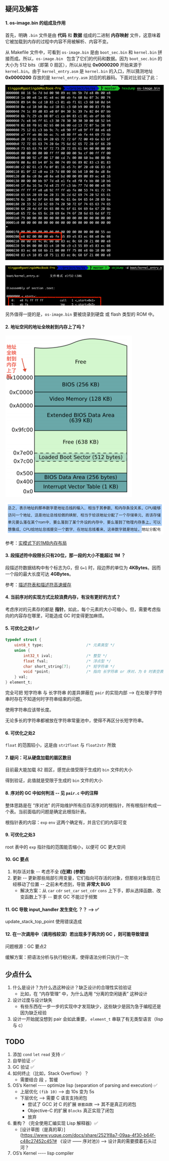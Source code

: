 ## 疑问及解答

#### 1. os-image.bin 的组成及作用

首先，明确 `.bin` 文件是由 **代码** 和 **数据** 组成的二进制 **内存映射** 文件，这意味着它被加载到内存的过程中内容不用被解析、内容不变。

从 Makefile 文件中，可看到 `os-image.bin` 是由 `boot_sec.bin` 和 `kernel.bin` 拼接而成。所以，`os-image.bin ` 包含了它们的代码和数据。因为 `boot_sec.bin` 的大小为 512 bits（即第 0 扇区），所以从地址 **0x0000200** 开始来源于 `kernel.bin`。由于 `kernel_entry.asm` 是 `kernel.bin` 的入口，所以猜测地址 **0x0000200** 存放的是 `kernel_entry.asm` 对应的机器码。下面对比验证了此：

![1](./1.png)

![2](./2.png)

另外值得一提的是，`os-image.bin` 要被烧录到硬盘 或 flash 类型的 ROM 中。

#### 2. 地址空间的地址全映射到内存上了吗？

<img src="./3.png" alt="3" style="zoom:50%;" />

![4](./4.png)

参考：[实模式下的1MB内存布局](https://book.51cto.com/art/201604/509566.htm)

#### 3. 段描述符中段限长只有20位，那一段的大小不能超过 1M ？

段描述符数据结构中有个标志为G，但 `G=1` 时，段边界的单位为 **4KBytes**。因而一个段的最大长度可达 **4GBytes**。

参考：[描述符表和描述符高速缓存](http://hengch.blog.163.com/blog/static/107800672009028105929795/)

#### 4. 当前序对的实现方式比较浪费内存，有没有更好的方式？

考虑序对的元素存的都是 **指针**。如此，每个元素的大小可缩小。但，需要考虑指向的内容存在哪里，可能造成 GC 时变得更加麻烦。

#### 5. 可优化之处1 ✅

``` c
typedef struct {
    uint8_t type;                   /* 元素类型 */
    union {
        int32_t ival;               /* 整型 */
        float fval;                 /* 浮点型 */
        char short_string[7];       /* 短字符串 */
        void *point;                /* 指向 长字符串 or 序对，为 0 时表空表或空串 */
    } val;
} element_t;
```

完全可把 短字符串 与 长字符串 的差异屏蔽在 `pair` 的实现内部 --> 在处理子字符串时存在不知道何时字符串结束的问题。

使用字符串应该带长度。

无论多长的字符串都被放在字符串常量池中，使得不再区分长短字符串。

#### 6. 可优化之处2

`float` 的范围较小，这是由 `str2float` 与 `float2str` 所致

#### 7. 疑问：可从硬盘加载的扇区数目

目前最大能加载 82 扇区，感觉此值受限于生成的 `bin` 文件的大小

得到验证，此值就是受限于生成的 `bin` 文件的大小

#### 8. 序对的 GC 中如何判活 -- 见 `pair.c` 中的注释

整体思路是在 “序对池” 的开始维护所有应存活序对的根指针，所有根指针构成一个表。当前面临的问题是确定此根指针表。

根指针表的内容：`exp` `env` 这两个确定有，并且它们的内容可变

#### 9. 可优化之处3

root 表中的 `exp` 指针指的范围能否缩小，以便可 GC 更大空间

#### 10. GC 要点

1. 判存活对象 -- 考虑不全 **(在建)** **(参数)**
2. 更新 -- 更新那些局部引用变量，它们指向可存活的对象，但那些对象现在已经移动了位置 -- 之前未考虑到，导致 **非常大 BUG**
    - 解决方案：从 `car` `cdr` `set_car` `set_cdr` `cons` 上下手，即从选择函数、改变函数上下手 -- 要求 GC 不能过于频繁

#### 11. GC 导致 input_handler 发生变化 ？？ --> ✅

update_stack_top_point 使用错误造成

#### 12. 在一次调用中（调用栈较深）若出现多于两次的 GC ，则可能导致错误

问题根源：GC 要点2

缓解方案：把语法分析与执行相分离，使得语法分析只执行一次

## 少点什么

1. 什么是设计？为什么选这种设计？缺乏设计的合理性实验验证
    - 比如，在 “内存管理” 中，为什么选用 “分离的空闲链表” 这种设计
2. 设计过度与设计缺失
    - 有些东西在一步一步的实现中才发现缺少，这些缺少是因为急于编程还是因为缺乏经验
3. 设计一开始就没想到 pair 会如此重要， `element_t` 串联了有无类型语言（lisp 与 c）

## TODO

1. 添加 `cond` `let` `read` 支持 ✅
2. 自举验证 ✅
3. GC 验证 ✅
4. 如何终止（比如，Stack Overflow）？
    - 需要结合 段 ，暂缓
5. OS’s Kernel ---- optimize lisp (separation of parsing and execution) ✅
    - 上层优化 `(fib 10)` --> 由 10s 变为 5s
    - 下层优化 --> 需要 C 语言支持闭包
        - 尝试了 GCC 对 C 的扩展 `嵌套函数` --> 其不是真正的闭包
        - Objective-C 的扩展 `Blocks` 真正实现了闭包
        - 放弃
6. 重构？（完全使用汇编实现 Lisp 解释器）✅
    - [设计草图（是真的草）](https://www.yuque.com/docs/share/2521f8a7-09aa-4f30-b64f-c48c27452c45?# 《设计 —— 序对池》) --> 设计真的需要摸着石头过河？
7. OS’s Kernel ---- lisp compiler
